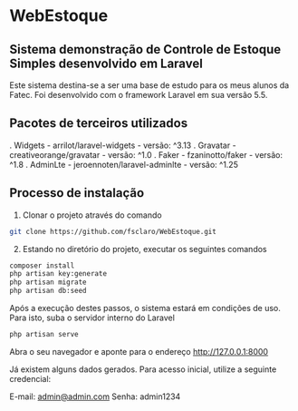 # WebEstoque
## Sistema demonstração de Controle de Estoque Simples desenvolvido em Laravel

Este sistema destina-se a ser uma base de estudo para os meus alunos da Fatec. Foi desenvolvido com o framework Laravel em sua versão 5.5.

## Pacotes de terceiros utilizados
. Widgets - arrilot/laravel-widgets - versão:  ^3.13
. Gravatar - creativeorange/gravatar - versão: ^1.0
. Faker - fzaninotto/faker - versão: ^1.8
. AdminLte - jeroennoten/laravel-adminlte - versão: ^1.25

## Processo de instalação

1. Clonar o projeto através do comando
```bash
git clone https://github.com/fsclaro/WebEstoque.git
```

2. Estando no diretório do projeto, executar os seguintes comandos
```bash
composer install
php artisan key:generate
php artisan migrate
php artisan db:seed
````
Após a execução destes passos, o sistema estará em condições de uso. Para isto, suba o servidor interno do Laravel

```bash
php artisan serve
````

Abra o seu navegador e aponte para o endereço http://127.0.0.1:8000

Já existem alguns dados gerados. Para acesso inicial, utilize a seguinte credencial:

E-mail: admin@admin.com
Senha: admin1234

